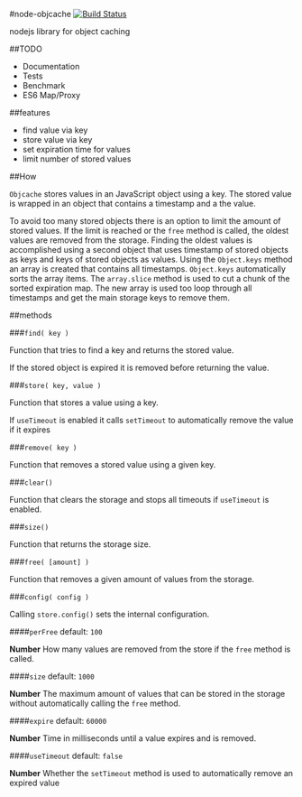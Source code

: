 #node-objcache [![Build Status](https://travis-ci.org/makepanic/node-objstore.png?branch=develop)](https://travis-ci.org/makepanic/node-objstore)

nodejs library for object caching

##TODO
- Documentation
- Tests
- Benchmark
- ES6 Map/Proxy

##features

- find value via key
- store value via key
- set expiration time for values
- limit number of stored values

##How

`Objcache` stores values in an JavaScript object using a key. The stored value is wrapped in an object that contains a timestamp and a the value.

To avoid too many stored objects there is an option to limit the amount of stored values.
If the limit is reached or the `free` method is called, the oldest values are removed from the storage.
Finding the oldest values is accomplished using a second object that uses timestamp of stored objects as keys and keys of stored objects as values.
Using the `Object.keys` method an array is created that contains all timestamps. `Object.keys` automatically sorts the array items.
The `array.slice` method is used to cut a chunk of the sorted expiration map.
The new array is used too loop through all timestamps and get the main storage keys to remove them.

##methods

###`find( key )`

Function that tries to find a key and returns the stored value.

If the stored object is expired it is removed before returning the value.

###`store( key, value )`

Function that stores a value using a key.

If `useTimeout` is enabled it calls `setTimeout` to automatically remove the value if it expires

###`remove( key )`

Function that removes a stored value using a given key.

###`clear()`

Function that clears the storage and stops all timeouts if `useTimeout` is enabled.

###`size()`

Function that returns the storage size.

###`free( [amount] )`

Function that removes a given amount of values from the storage.

###`config( config )`

Calling `store.config()` sets the internal configuration.

####`perFree` default: `100`

__Number__ How many values are removed from the store if the `free` method is called.

####`size` default: `1000`

__Number__ The maximum amount of values that can be stored in the storage without automatically calling the `free` method.

####`expire` default: `60000`

__Number__ Time in milliseconds until a value expires and is removed.

####`useTimeout` default: `false`

__Number__ Whether the `setTimeout` method is used to automatically remove an expired value
